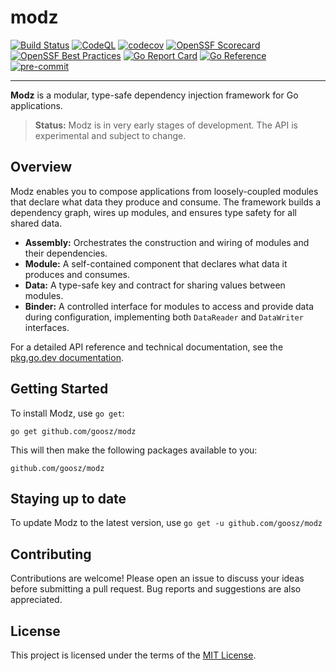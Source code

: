 # modz

[![Build Status](https://github.com/goosz/modz/actions/workflows/test.yaml/badge.svg?branch=main)](https://github.com/goosz/modz/actions/workflows/test.yaml)
[![CodeQL](https://github.com/goosz/modz/actions/workflows/github-code-scanning/codeql/badge.svg)](https://github.com/goosz/modz/actions/workflows/github-code-scanning/codeql)
[![codecov](https://codecov.io/github/goosz/modz/graph/badge.svg?token=E82FCLR1QI)](https://codecov.io/github/goosz/modz)
[![OpenSSF Scorecard](https://api.scorecard.dev/projects/github.com/goosz/modz/badge)](https://scorecard.dev/viewer/?uri=github.com/goosz/modz)
[![OpenSSF Best Practices](https://www.bestpractices.dev/projects/10838/badge)](https://www.bestpractices.dev/projects/10838)
[![Go Report Card](https://goreportcard.com/badge/github.com/goosz/modz)](https://goreportcard.com/report/github.com/goosz/modz)
[![Go Reference](https://pkg.go.dev/badge/github.com/goosz/modz)](https://pkg.go.dev/github.com/goosz/modz)
[![pre-commit](https://img.shields.io/badge/pre--commit-enabled-brightgreen?logo=pre-commit)](https://github.com/pre-commit/pre-commit)

---

**Modz** is a modular, type-safe dependency injection framework for Go applications.

> **Status:** Modz is in very early stages of development.
> The API is experimental and subject to change.

## Overview

Modz enables you to compose applications from loosely-coupled modules that declare what data they produce and consume. The framework builds a dependency graph, wires up modules, and ensures type safety for all shared data.

- **Assembly:** Orchestrates the construction and wiring of modules and their dependencies.
- **Module:** A self-contained component that declares what data it produces and consumes.
- **Data:** A type-safe key and contract for sharing values between modules.
- **Binder:** A controlled interface for modules to access and provide data during configuration, implementing both `DataReader` and `DataWriter` interfaces.

For a detailed API reference and technical documentation, see the [pkg.go.dev documentation](https://pkg.go.dev/github.com/goosz/modz).

## Getting Started

To install Modz, use `go get`:

    go get github.com/goosz/modz

This will then make the following packages available to you:

    github.com/goosz/modz

## Staying up to date

To update Modz to the latest version, use `go get -u github.com/goosz/modz`

## Contributing

Contributions are welcome! Please open an issue to discuss your ideas before submitting a pull request. Bug reports and suggestions are also appreciated.

## License

This project is licensed under the terms of the [MIT License](LICENSE).
